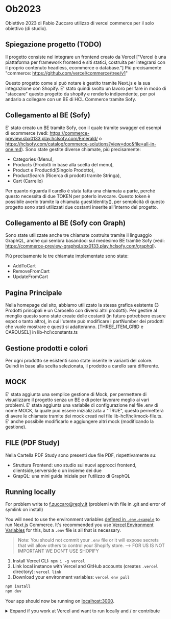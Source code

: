 # Ob2023

Obiettivo 2023 di Fabio Zuccaro utilizzo di vercel commerce per il solo obiettivo (di studio).

## Spiegazione progetto (TODO)

Il progetto consiste nel integrare un frontend creato da Vercel ["Vercel è una piattaforma per framework frontend e siti statici, costruita per integrarsi con il proprio contenuto headless, ecommerce o database."]
Più precisamente "commerce: https://github.com/vercel/commerce/tree/v1"

Questo progetto come si può notare è gestito tramite Next.js e la sua integrazione con Shopify.
E' stato quindi svolto un lavoro per fare in modo di "staccare" questo progetto da shopify e renderlo indipendente, per poi andarlo a collegare con un BE di HCL Commerce tramite Sofy.

## Collegamento al BE (Sofy)

E' stato creato un BE tramite Sofy, con il quale tramite swagger ed esempi di ecommerce (vedi: https://commerce-preview.sbx0133.play.hclsofy.com/Emerald/ o https://hclsofy.com/catalog/commerce-solutions?view=doc&file=all-in-one.md).
Sono state gestite diverse chiamate, più precisamente:

- Categories (Menu),
- Products (Prodotti in base alla scelta del menu),
- Product e ProductId(Singolo Prodotto),
- ProductSearch (Ricerca di prodotti tramite Stringa),
- Cart (Carrello)

Per quanto riguarda il carello è stata fatta una chiamata a parte, perché questo necessita di due TOKEN per poterlo invocare.
Questo token è possibile averlo tramite la chiamata guestIdentity(), per semplicità di questo progetto sono stati utilizzati due costanti inserite all'interno del progetto.

## Collegamento al BE (Sofy con Graph)

Sono state utilizzate anche tre chiamate costruite tramite il linguaggio GraphQL, anche qui sembra basandoci sul medesimo BE tramtie Sofy (vedi: https://commerce-preview-graphql.sbx0133.play.hclsofy.com/graphql).

Più precisamente le tre chiamate implementate sono state:

- AddToCart
- RemoveFromCart
- UpdateFromCart

## Pagina Principale

Nella homepage del sito, abbiamo utilizzato la stessa grafica esistente (3 Prodotti principali e un Carosello con diversi altri prodotti).
Per gestire al menglio questo sono state create delle costanti (in futuro potrebbero essere espot o tanto altro), in cui l'utente può modificare i partNumber dei prodotti che vuole mostrare e questi si adatteranno.
[THREE_ITEM_GRID e CAROUSEL] in lib-hcl\constants.ts

## Gestione prodotti e colori

Per ogni prodotto se esistenti sono state inserite le varianti del colore. Quindi in base alla scelta selezionata, il prodotto a carello sarà differente.

## MOCK

E' stata aggiunta una semplice gestione di Mock, per permettere di visualizzare il progetto senza un BE e di poter lavorare meglio ai vari problemi.
E' stata aggiunta una variabile di configurazione nel file .env di nome MOCK, la quale può essere inizializzata a "TRUE", questo permetterà di avere le chiamate tramite dei mock creati nel file lib-hcl\hcl\mock-file.ts.
E' anche possibile modificarlo e aggiungere altri mock (modificando la gestione).

## FILE (PDF Study)

Nella Cartella PDF Study sono presenti due file PDF, rispettivamente su:

- Struttura Frontend: uno studio sui nuovi approcci frontend, clientside,serverside o un insieme dei due
- GrapQL: una mini guida iniziale per l'utilizzo di GraphQL

## Running locally

For problem write to f.zuccaro@reply.it (problemi with file in .git and error of symlink on install)

You will need to use the environment variables [defined in `.env.example`](.env.example) to run Next.js Commerce. It's recommended you use [Vercel Environment Variables](https://vercel.com/docs/concepts/projects/environment-variables) for this, but a `.env` file is all that is necessary.

> Note: You should not commit your `.env` file or it will expose secrets that will allow others to control your Shopify store. --> FOR US IS NOT IMPORTANT WE DON'T USE SHOPIFY

1. Install Vercel CLI: `npm i -g vercel`
2. Link local instance with Vercel and GitHub accounts (creates `.vercel` directory): `vercel link`
3. Download your environment variables: `vercel env pull`

```bash
npm install
npm dev
```

Your app should now be running on [localhost:3000](http://localhost:3000/).

<details>
  <summary>Expand if you work at Vercel and want to run locally and / or contribute</summary>

# Next.js Commerce

A Next.js 13 and App Router-ready ecommerce template featuring:

- Next.js App Router
- Optimized for SEO using Next.js's Metadata
- React Server Components (RSCs) and Suspense
- Server Actions for mutations
- Edge Runtime
- New fetching and caching paradigms
- Dynamic OG images
- Styling with Tailwind CSS
- Checkout and payments with Shopify
- Automatic light/dark mode based on system settings
